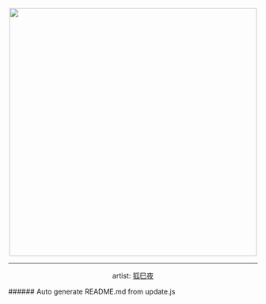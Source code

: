 
<p align="center">
  <img width="500" src="https://nekos.best/api/v2/neko/0723.png">
  <hr/>
  <center>
    artist: <a href="https://www.pixiv.net/en/artworks/97242052">狐巳夜</a>
  </center>
</p>


<p>
###### Auto generate README.md from update.js
</p>

